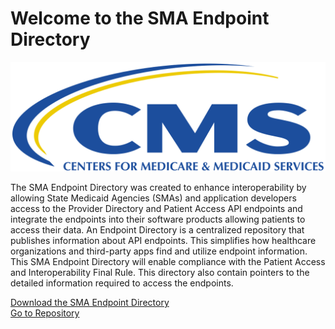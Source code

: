 
# Welcome to the SMA Endpoint Directory

![CMS Logo](CMS.png)

The SMA Endpoint Directory was created to enhance interoperability by allowing State Medicaid Agencies (SMAs) and application developers access to the Provider Directory and Patient Access API endpoints and integrate the endpoints into their software products allowing patients to access their data.  An Endpoint Directory is a centralized repository that publishes information about API endpoints. This simplifies how healthcare organizations and third-party apps find and utilize endpoint information. This SMA Endpoint Directory will enable compliance with the Patient Access and Interoperability Final Rule. This directory also contain pointers to the detailed information required to access the endpoints.

[Download the SMA Endpoint Directory](https://github.com/CMSgov/SMA-Endpoint-Directory/blob/main/SMAEndpointDirectory.xlsx)\
[Go to Repository](https://github.com/CMSgov/SMA-Endpoint-Directory)